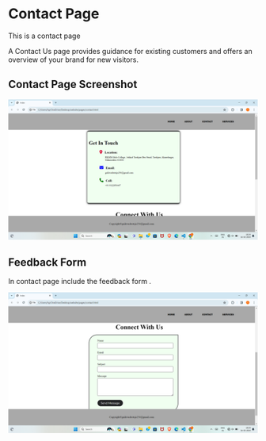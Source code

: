 # Contact Page
This is a contact page

A Contact Us page provides guidance for existing customers and offers an overview of your brand for new visitors.

## Contact Page Screenshot
![screenshots](./image/Screenshot%20(156).png)

## Feedback Form

In contact page include the feedback form .

![screenshots](./image/Screenshot%20(157).png)








